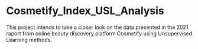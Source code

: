 # Cosmetify_Index_USL_Analysis
This project intends to take a closer look on the data presented in the 2021 raport from online beauty discovery platform Cosmetify using Unsupervised Learning methods.
